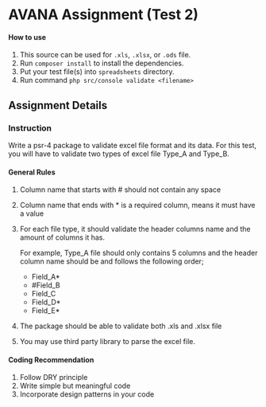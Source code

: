 # AVANA Assignment (Test 2)
#### How to use
1. This source can be used for `.xls`, `.xlsx`, or `.ods` file.
2. Run `composer install` to install the dependencies.
3. Put your test file(s) into `spreadsheets` directory.
4. Run command `php src/console validate <filename>`

## Assignment Details
### Instruction
Write a psr-4 package to validate excel file format and its data. For this test, you will have to
validate two types of excel file Type_A and Type_B.

#### General Rules
1. Column name that starts with # should not contain any space
2. Column name that ends with * is a required column, means it must have a value
3. For each file type, it should validate the header columns name and the amount of
   columns it has.
   
   For example, Type_A file should only contains 5 columns and the header column name
   should be and follows the following order;
    - Field_A*
    - \#Field_B
    - Field_C
    - Field_D*
    - Field_E*
4. The package should be able to validate both .xls and .xlsx file
5. You may use third party library to parse the excel file.

#### Coding Recommendation
1. Follow DRY principle
2. Write simple but meaningful code
3. Incorporate design patterns in your code
